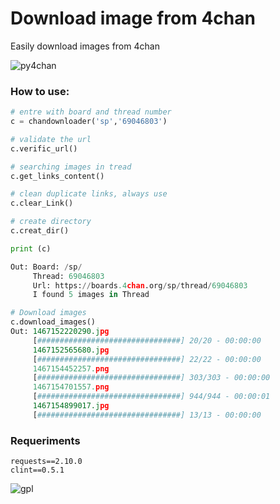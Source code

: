 # Download image from 4chan

Easily download images from 4chan

![py4chan](http://pre02.deviantart.net/e560/th/pre/f/2007/079/5/c/yotsuba_and_4chan_by_teh_bojangles.png)

### How to use: 

```python
# entre with board and thread number
c = chandownloader('sp','69046803')

# validate the url
c.verific_url()

# searching images in tread 
c.get_links_content()

# clean duplicate links, always use
c.clear_Link()

# create directory
c.creat_dir()

print (c)

Out: Board: /sp/ 
     Thread: 69046803 
     Url: https://boards.4chan.org/sp/thread/69046803 
     I found 5 images in Thread

# Download images
c.download_images()
Out: 1467152220290.jpg 
     [################################] 20/20 - 00:00:00
     1467152565680.jpg 
     [################################] 22/22 - 00:00:00
     1467154452257.png 
     [################################] 303/303 - 00:00:00
     1467154701557.png 
     [################################] 944/944 - 00:00:01
     1467154899017.jpg 
     [################################] 13/13 - 00:00:00

```

### Requeriments

```
requests==2.10.0
clint==0.5.1
```

![gpl](https://upload.wikimedia.org/wikipedia/commons/thumb/9/93/GPLv3_Logo.svg/180px-GPLv3_Logo.svg.png) 
